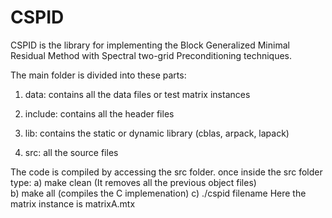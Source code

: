 # CSPID
CSPID is the library for implementing the Block Generalized Minimal Residual Method with Spectral two-grid Preconditioning techniques. 

The main folder is divided into these parts: 

1. data: contains all the data files or test matrix instances

2. include: contains all the header files

3. lib: contains the static or dynamic library (cblas, arpack, lapack)

4. src: all the source files 

The code is compiled by accessing the src folder. 
once inside the src folder type: 
  a) make clean (It removes all the previous object files)  
  b) make all  (compiles the C implemenation) 
  c) ./cspid filename 
          Here the matrix instance is matrixA.mtx 
